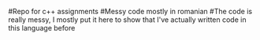 #Repo for c++ assignments
#Messy code mostly in romanian
#The code is really messy, I mostly put it here to show that I've actually written code in this language before
